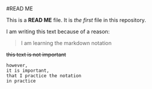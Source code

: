 #READ ME

This is a **READ ME** file. It is *the first* file in this repository.

I am writing this text because of a reason:
> I am learning the markdown notation

~~this text is not important~~

```
however, 
it is important,
that I practice the notation
in practice
```
